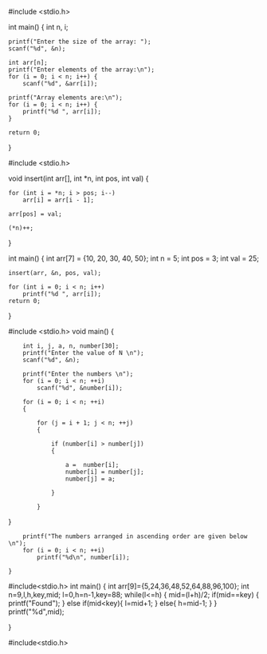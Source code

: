 #include <stdio.h>

int main() {
    int n, i; 

    printf("Enter the size of the array: ");
    scanf("%d", &n); 

    int arr[n];  
    printf("Enter elements of the array:\n");
    for (i = 0; i < n; i++) {
        scanf("%d", &arr[i]);  

    printf("Array elements are:\n");
    for (i = 0; i < n; i++) {
        printf("%d ", arr[i]);  
    }

    return 0;
}



#include <stdio.h>

void insert(int arr[], int *n, int pos, int val) {
  
   
    for (int i = *n; i > pos; i--)
        arr[i] = arr[i - 1];

    arr[pos] = val;

    (*n)++;
}

int main() {
    int arr[7] = {10, 20, 30, 40, 50};
    int n = 5;
    int pos = 3;
    int val = 25;

    insert(arr, &n, pos, val);

    for (int i = 0; i < n; i++)
        printf("%d ", arr[i]);
    return 0;
}


 #include <stdio.h>
    void main()
    {
 
        int i, j, a, n, number[30];
        printf("Enter the value of N \n");
        scanf("%d", &n);
 
        printf("Enter the numbers \n");
        for (i = 0; i < n; ++i)
            scanf("%d", &number[i]);
 
        for (i = 0; i < n; ++i) 
        {
 
            for (j = i + 1; j < n; ++j)
            {
 
                if (number[i] > number[j]) 
                {
 
                    a =  number[i];
                    number[i] = number[j];
                    number[j] = a;
 
                }
 
            }
  }
 
        printf("The numbers arranged in ascending order are given below \n");
        for (i = 0; i < n; ++i)
            printf("%d\n", number[i]);
 
    }


#include<stdio.h>
int main()
{
    int arr[9]={5,24,36,48,52,64,88,96,100};
    int n=9,l,h,key,mid;
    l=0,h=n-1,key=88;
    while(l<=h)
    {
        mid=(l+h)/2;
        if(mid==key)
        {
            printf("Found");
        }
        else if(mid<key){
            l=mid+1;
        }
        else{
            h=mid-1;
        }
    }
   printf("%d",mid);
    
}


#include<stdio.h>




    
